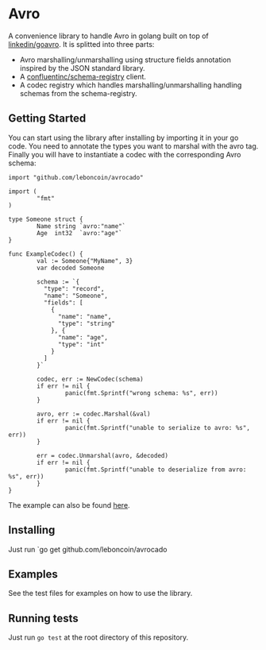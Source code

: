 # Avro

A convenience library to handle Avro in golang built on top of [linkedin/goavro](https://github.com/linkedin/goavro).
It is splitted into three parts:
* Avro marshalling/unmarshalling using structure fields annotation inspired by the JSON standard library.
* A [confluentinc/schema-registry](https://github.com/confluentinc/schema-registry) client.
* A codec registry which handles marshalling/unmarshalling handling schemas from the schema-registry.

## Getting Started

You can start using the library after installing by importing it in your go code.
You need to annotate the types you want to marshal with the avro tag.
Finally you will have to instantiate a codec with the corresponding Avro schema:

```
import "github.com/leboncoin/avrocado"

import (
        "fmt"
)

type Someone struct {
        Name string `avro:"name"`
        Age  int32  `avro:"age"`
}

func ExampleCodec() {
        val := Someone{"MyName", 3}
        var decoded Someone

        schema := `{
          "type": "record",
          "name": "Someone",
          "fields": [
            {
              "name": "name",
              "type": "string"
            }, {
              "name": "age",
              "type": "int"
            }
          ]
        }`

        codec, err := NewCodec(schema)
        if err != nil {
                panic(fmt.Sprintf("wrong schema: %s", err))
        }

        avro, err := codec.Marshal(&val)
        if err != nil {
                panic(fmt.Sprintf("unable to serialize to avro: %s", err))
        }

        err = codec.Unmarshal(avro, &decoded)
        if err != nil {
                panic(fmt.Sprintf("unable to deserialize from avro: %s", err))
        }
}

```

The example can also be found [here](example_test.go).

## Installing

Just run `go get github.com/leboncoin/avrocado

## Examples

See the test files for examples on how to use the library.

## Running tests
Just run `go test` at the root directory of this repository.
